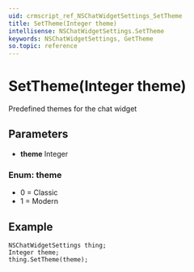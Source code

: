 ```yaml
---
uid: crmscript_ref_NSChatWidgetSettings_SetTheme
title: SetTheme(Integer theme)
intellisense: NSChatWidgetSettings.SetTheme
keywords: NSChatWidgetSettings, GetTheme
so.topic: reference
---
```


# SetTheme(Integer theme)

Predefined themes for the chat widget

## Parameters

* **theme** Integer

### Enum: theme

* 0 = Classic
* 1 = Modern

## Example

```crmscript
NSChatWidgetSettings thing;
Integer theme;
thing.SetTheme(theme);
```
